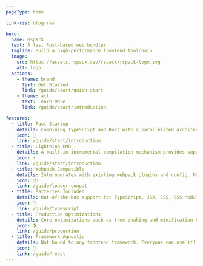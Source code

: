 ```yaml
---
pageType: home

link-rss: blog-rss

hero:
  name: Rspack
  text: A fast Rust-based web bundler
  tagline: Build a high-performance frontend toolchain
  image:
    src: https://assets.rspack.dev/rspack/rspack-logo.svg
    alt: logo
  actions:
    - theme: brand
      text: Get Started
      link: /guide/start/quick-start
    - theme: alt
      text: Learn More
      link: /guide/start/introduction

features:
  - title: Fast Startup
    details: Combining TypeScript and Rust with a parallelized architecture to bring you the ultimate developer experience.
    icon: 🚀
    link: /guide/start/introduction
  - title: Lightning HMR
    details: A built-in incremental compilation mechanism provides superior Hot Module Replacement performance for large-scale projects.
    icon: ⚡
    link: /guide/start/introduction
  - title: Webpack Compatible
    details: Interoperates with existing webpack plugins and config. No need to reinvent your ecosystem from scratch.
    icon: 📦
    link: /guide/loader-compat
  - title: Batteries Included
    details: Out-of-the-box support for TypeScript, JSX, CSS, CSS Modules, Sass, and more.
    icon: 🎨
    link: /guide/typescript
  - title: Production Optimizations
    details: Core optimizations such as tree shaking and minification have integrated implementations rather than deferring to plugins.
    icon: 🛠️
    link: /guide/production
  - title: Framework Agnostic
    details: Not bound to any frontend framework. Everyone can use it!
    icon: 🎯
    link: /guide/react
---
```

